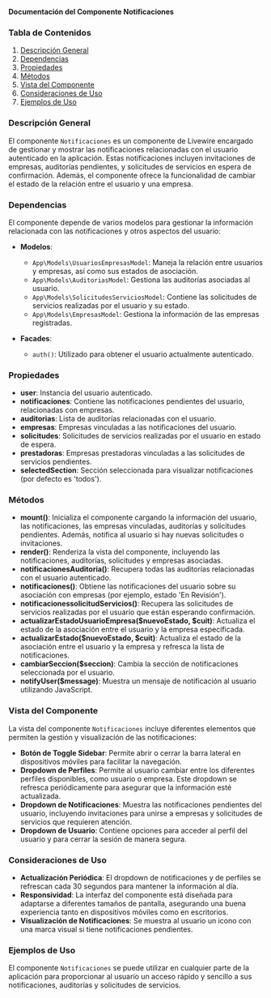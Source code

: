 **Documentación del Componente Notificaciones**

### Tabla de Contenidos
1. [Descripción General](#descripción-general)
2. [Dependencias](#dependencias)
3. [Propiedades](#propiedades)
4. [Métodos](#métodos)
5. [Vista del Componente](#vista-del-componente)
6. [Consideraciones de Uso](#consideraciones-de-uso)
7. [Ejemplos de Uso](#ejemplos-de-uso)

### Descripción General
El componente `Notificaciones` es un componente de Livewire encargado de gestionar y mostrar las notificaciones relacionadas con el usuario autenticado en la aplicación. Estas notificaciones incluyen invitaciones de empresas, auditorías pendientes, y solicitudes de servicios en espera de confirmación. Además, el componente ofrece la funcionalidad de cambiar el estado de la relación entre el usuario y una empresa.

### Dependencias
El componente depende de varios modelos para gestionar la información relacionada con las notificaciones y otros aspectos del usuario:

- **Modelos**:
  - `App\Models\UsuariosEmpresasModel`: Maneja la relación entre usuarios y empresas, así como sus estados de asociación.
  - `App\Models\AuditoriasModel`: Gestiona las auditorías asociadas al usuario.
  - `App\Models\SolicitudesServiciosModel`: Contiene las solicitudes de servicios realizadas por el usuario y su estado.
  - `App\Models\EmpresasModel`: Gestiona la información de las empresas registradas.

- **Facades**:
  - `auth()`: Utilizado para obtener el usuario actualmente autenticado.

### Propiedades
- **user**: Instancia del usuario autenticado.
- **notificaciones**: Contiene las notificaciones pendientes del usuario, relacionadas con empresas.
- **auditorias**: Lista de auditorías relacionadas con el usuario.
- **empresas**: Empresas vinculadas a las notificaciones del usuario.
- **solicitudes**: Solicitudes de servicios realizadas por el usuario en estado de espera.
- **prestadoras**: Empresas prestadoras vinculadas a las solicitudes de servicios pendientes.
- **selectedSection**: Sección seleccionada para visualizar notificaciones (por defecto es 'todos').

### Métodos
- **mount()**: Inicializa el componente cargando la información del usuario, las notificaciones, las empresas vinculadas, auditorías y solicitudes pendientes. Además, notifica al usuario si hay nuevas solicitudes o invitaciones.
- **render()**: Renderiza la vista del componente, incluyendo las notificaciones, auditorías, solicitudes y empresas asociadas.
- **notificacionesAuditoria()**: Recupera todas las auditorías relacionadas con el usuario autenticado.
- **notificaciones()**: Obtiene las notificaciones del usuario sobre su asociación con empresas (por ejemplo, estado 'En Revisión').
- **notificacionessolicitudServicios()**: Recupera las solicitudes de servicios realizadas por el usuario que están esperando confirmación.
- **actualizarEstadoUsuarioEmpresa($nuevoEstado, $cuit)**: Actualiza el estado de la asociación entre el usuario y la empresa especificada.
- **actualizarEstado($nuevoEstado, $cuit)**: Actualiza el estado de la asociación entre el usuario y la empresa y refresca la lista de notificaciones.
- **cambiarSeccion($seccion)**: Cambia la sección de notificaciones seleccionada por el usuario.
- **notifyUser($message)**: Muestra un mensaje de notificación al usuario utilizando JavaScript.

### Vista del Componente
La vista del componente `Notificaciones` incluye diferentes elementos que permiten la gestión y visualización de las notificaciones:

- **Botón de Toggle Sidebar**: Permite abrir o cerrar la barra lateral en dispositivos móviles para facilitar la navegación.
- **Dropdown de Perfiles**: Permite al usuario cambiar entre los diferentes perfiles disponibles, como usuario o empresa. Este dropdown se refresca periódicamente para asegurar que la información esté actualizada.
- **Dropdown de Notificaciones**: Muestra las notificaciones pendientes del usuario, incluyendo invitaciones para unirse a empresas y solicitudes de servicios que requieren atención.
- **Dropdown de Usuario**: Contiene opciones para acceder al perfil del usuario y para cerrar la sesión de manera segura.

### Consideraciones de Uso
- **Actualización Periódica**: El dropdown de notificaciones y de perfiles se refrescan cada 30 segundos para mantener la información al día.
- **Responsividad**: La interfaz del componente está diseñada para adaptarse a diferentes tamaños de pantalla, asegurando una buena experiencia tanto en dispositivos móviles como en escritorios.
- **Visualización de Notificaciones**: Se muestra al usuario un icono con una marca visual si tiene notificaciones pendientes.

### Ejemplos de Uso
El componente `Notificaciones` se puede utilizar en cualquier parte de la aplicación para proporcionar al usuario un acceso rápido y sencillo a sus notificaciones, auditorías y solicitudes de servicios.



